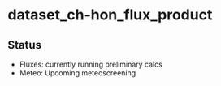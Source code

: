 # dataset_ch-hon_flux_product

## Status
- Fluxes: currently running preliminary calcs
- Meteo: Upcoming meteoscreening

